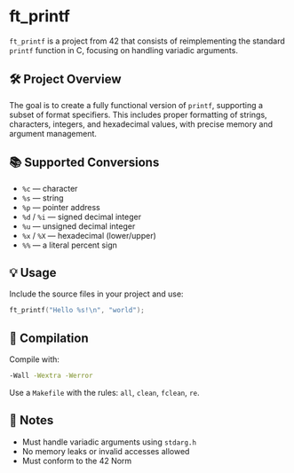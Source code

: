 # ft_printf

`ft_printf` is a project from 42 that consists of reimplementing the standard `printf` function in C, focusing on handling variadic arguments.

## 🛠️ Project Overview

The goal is to create a fully functional version of `printf`, supporting a subset of format specifiers. This includes proper formatting of strings, characters, integers, and hexadecimal values, with precise memory and argument management.

## 📚 Supported Conversions

- `%c` — character  
- `%s` — string  
- `%p` — pointer address  
- `%d` / `%i` — signed decimal integer  
- `%u` — unsigned decimal integer  
- `%x` / `%X` — hexadecimal (lower/upper)  
- `%%` — a literal percent sign

## 💡 Usage

Include the source files in your project and use:

```c
ft_printf("Hello %s!\n", "world");
```

## 🔧 Compilation

Compile with:

```bash
-Wall -Wextra -Werror
```

Use a `Makefile` with the rules: `all`, `clean`, `fclean`, `re`.

## 📌 Notes

- Must handle variadic arguments using `stdarg.h`
- No memory leaks or invalid accesses allowed
- Must conform to the 42 Norm

